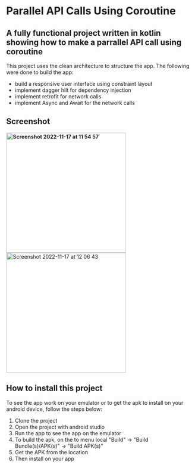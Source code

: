 # Parallel API Calls Using Coroutine

## A fully functional project written in kotlin showing how to make a parrallel API call using coroutine

This project uses the clean architecture to structure the app. The following were done to build the app:

* build a responsive user interface using constraint layout
* implement dagger hilt for dependency injection
* implement retrofit for network calls
* implement Async and Await for the network calls

## Screenshot
**<img width="322" alt="Screenshot 2022-11-17 at 11 54 57" src="https://user-images.githubusercontent.com/40719260/202430506-1cd8efd7-cb72-4b10-9a96-8fd3a1b8884a.png">**
<img width="322" alt="Screenshot 2022-11-17 at 12 06 43" src="https://user-images.githubusercontent.com/40719260/202430884-10587f8e-9756-4109-9ea0-f271f6ff718b.png">

## How to install this project

To see the app work on your emulator or to get the apk to install on your android device, follow the steps below:

1. Clone the project
2. Open the project with android studio
3. Run the app to see the app on the emulator
4. To build the apk, on the to menu local "Build" -> "Build Bundle(s)/APK(s)" -> "Build APK(s)"
5. Get the APK from the location
6. Then install on your app
